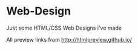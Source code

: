 # Web-Design

Just some HTML/CSS Web Designs i've made 

All preview links from http://htmlpreview.github.io/
